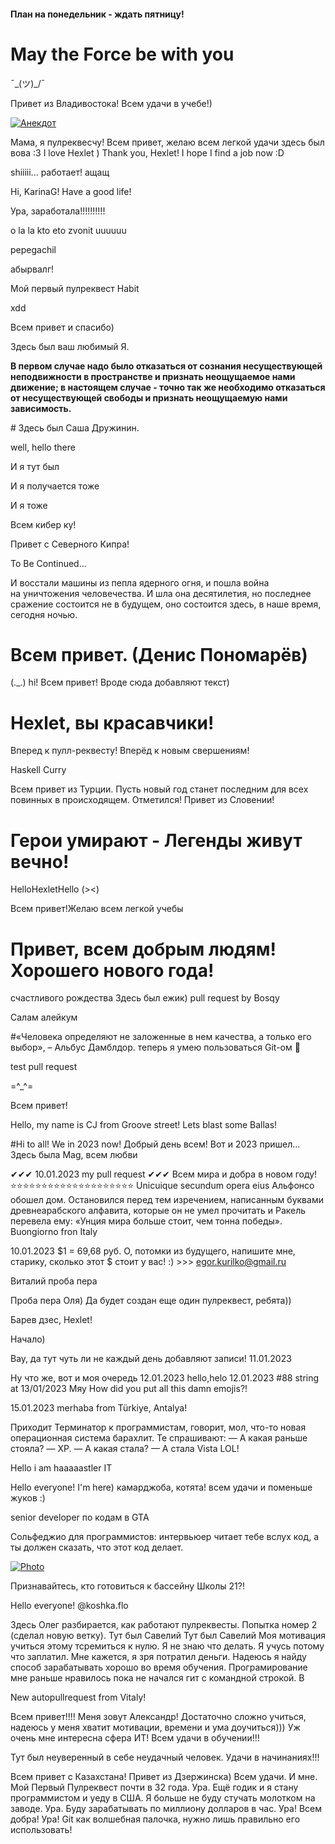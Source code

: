 #### План на понедельник - ждать пятницу!

# May the Force be with you 

¯\_(ツ)_/¯


Привет из Владивостока! Всем удачи в учебе!)

[![Анекдот](https://sun9-3.userapi.com/impg/KzXyiI5b6jLCpb2qn9WvnMouF7oAmnS0NHC2Rg/rFK8lpT3yns.jpg?size=1200x800&quality=96&sign=6123f290d44257d3d41300ab9cfa7832&type=album "В поезде едут 3 юзера и 3 программиста.
У юзеров 3 билета, у программистов 1. Заходит контроллер.
Юзеры показывают билеты, программисты прячутся в туалет. Контроллер стучится в туалет, оттуда высовывается рука с билетом. Программисты едут дальше.
На обратном пути. У юзеров 1 билет, у программистов ни одного. Заходит контроллер.
Юзеры прячутся в туалет. Один из программистов стучит, из туалета высовывается рука с билетом. Программисты забирают билет и прячутся в соседний туалет. Юзеров ссаживают с поезда.
Вывод — не всякий алгоритм, доступный программисту, доступен юзеру.")](https://github.com/vladkostikov)

Мама, я пулреквесчу!
Всем привет, желаю всем легкой удачи 
здесь был вова :3
I love Hexlet )
Thank you, Hexlet! I hope I find a job now :D

shiiiii... работает! ащащ

Hi, KarinaG! Have a good life!

Ура, заработала!!!!!!!!!!

o la la kto eto zvonit uuuuuu

pepegachil

абырвалг!

Мой первый пулреквест Habit

xdd

Всем привет и спасибо)

Здесь был ваш любимый Я.

<p><b>В первом случае надо было отказаться от сознания несуществующей неподвижности в пространстве и признать неощущаемое нами движение; в настоящем случае - точно так же необходимо отказаться от несуществующей свободы и признать неощущаемую нами зависимость.</b></p>
# Здесь был Саша Дружинин.

well, hello there

И я тут был

И я получается тоже

И я тоже

Всем кибер ку!

Привет с Северного Кипра!

To Be Continued...

И восстали машины из пепла ядерного огня, и пошла война на уничтожения человечества. И шла она десятилетия, но последнее сражение состоится не в будущем, оно состоится здесь, в наше время, сегодня ночью.


# Всем привет. (Денис Пономарёв)
(._.)
hi!
Всем привет! Вроде сюда добавляют текст)

# Hexlet, вы красавчики!
Вперед к пулл-реквесту! Вперёд к новым свершениям!

Haskell Curry

Всем привет из Турции. Пусть новый год станет последним для всех повинных в происходящем.
Отметился!
Привет из Словении!

# Герои умирают - Легенды живут вечно!
HelloHexletHello
(><)

Всем привет!Желаю всем легкой учебы 

# Привет, всем добрым людям! Хорошего нового года!

счастливого рождества
Здесь был ежик)
pull request by Bosqy


Салам алейкум


#«Человека определяют не заложенные в нем качества, а только его выбор», – Альбус Дамблдор.
теперь я умею пользоваться Git-ом 🤪

test pull request

=^_^=

Всем привет!

Hello, my name is CJ from Groove street! Lets blast some Ballas!

#Hi to all! We in 2023 now!
Добрый день всем! Вот и 2023 пришел...
Здесь была Mag, всем любви

✔✔✔ 10.01.2023 my pull request ✔✔✔
Всем мира и добра в новом году!
⭐⭐⭐⭐⭐⭐⭐⭐⭐⭐⭐⭐⭐⭐⭐⭐⭐⭐⭐⭐
Unicuique secundum opera eius
Альфонсо обошел дом. Остановился перед тем изречением, написанным буквами древнеарабского алфавита, которые он не умел прочитать и Ракель перевела ему: «Унция мира больше стоит, чем тонна победы».
Buongiorno fron Italy

10.01.2023 $1 = 69,68 руб. О, потомки из будущего, напишите мне, старику, сколько этот $ стоит у вас! :) >>> egor.kurilko@gmail.ru

Виталий проба пера 

Проба пера Оля) Да будет создан еще один пулреквест, ребята))

Барев дзес, Hexlet!


Начало)

Вау, да тут чуть ли не каждый день добавляют записи! 11.01.2023

Ну что же, вот и моя очередь 12.01.2023
hello,helo 12.01.2023
#88 string at 13/01/2023
Мяу
How did you put all this damn emojis?!

15.01.2023 merhaba from Türkiye, Antalya!

Приходит Терминатор к программистам, говорит, мол, что-то новая операционная система барахлит. Те спрашивают:
— А какая раньше стояла?
— XP.
— А какая стала?
— А стала Vista
LOL!

Hello i am haaaaastler IT

Hello everyone! I'm here)
камарджоба, котята! всем удачи и поменьше жуков :)

senior developer по кодам в GTA 

Сольфеджио для программистов: интервьюер читает тебе вслух код, а ты должен сказать, что этот код делает.

[![Photo](https://preview.redd.it/iiq2cmna3tca1.jpg?width=960&crop=smart&auto=webp&v=enabled&s=f0f1bce99784c4e01a2c3666c1886ab2645cc010 "Have a look at my photo from previous job 🙃 @DREU007")](https://github.com/DREU007)

Признавайтесь, кто готовиться к бассейну Школы 21?!

Hello everyone! @koshka.flo

Здесь Олег разбирается, как работают пулреквесты.
Попытка номер 2 (сделал новую ветку).
Тут был Савелий
Тут был Савелий
Моя мотивация учиться этому тсремиться к нулю. Я не знаю что делать. Я учусь потому что заплатил. Мне кажется, я зря потратил деньги. Надеюсь я найду способ зарабатывать хорошо во время обучения. Програмирование мне раньше нравилось пока не начался гит с командной строкой. В
  
New autopullrequest from Vitaly!  

Всем привет!!!! Меня зовут Александр! Достаточно сложно учиться, надеюсь у меня хватит мотивации, времени и ума доучиться))) Уж очень мне интересна сфера ИТ! Всем удачи в обучении!!!

Тут был неуверенный в себе неудачный человек. Удачи в начинаниях!!!

Всем привет с Казахстана!
Привет из Дзержинска) Всем удачи. И мне.
Мой Первый Пулреквест почти в 32 года. Ура. Ещё годик и я стану программистом и уеду в США. Я больше не буду стучать молотком на заводе. Ура. Буду зарабатывать по миллиону долларов в час. Ура! Всем добра! Ура!
Git как волшебная палочка, нужно лишь правильно его использовать!
